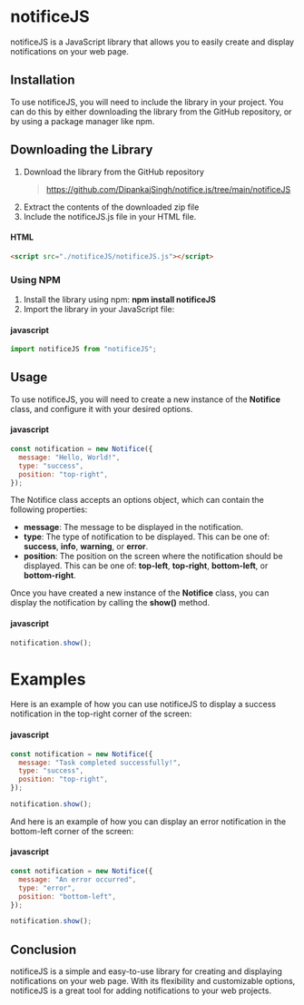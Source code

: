 # notificeJS

notificeJS is a JavaScript library that allows you to easily create and display notifications on your web page.

## Installation

To use notificeJS, you will need to include the library in your project. You can do this by either downloading the library from the GitHub repository, or by using a package manager like npm.

## Downloading the Library

1. Download the library from the GitHub repository
   > https://github.com/DipankajSingh/notifice.js/tree/main/notificeJS
2. Extract the contents of the downloaded zip file
3. Include the notificeJS.js file in your HTML file.

#### HTML

```html
<script src="./notificeJS/notificeJS.js"></script>
```

### Using NPM

1. Install the library using npm: **npm install notificeJS**
2. Import the library in your JavaScript file:

#### javascript

```js
import notificeJS from "notificeJS";
```

## Usage

To use notificeJS, you will need to create a new instance of the **Notifice** class, and configure it with your desired options.

#### javascript

```js
const notification = new Notifice({
  message: "Hello, World!",
  type: "success",
  position: "top-right",
});
```

The Notifice class accepts an options object, which can contain the following properties:

- **message**: The message to be displayed in the notification.
- **type**: The type of notification to be displayed. This can be one of: **success**, **info**, **warning**, or **error**.
- **position**: The position on the screen where the notification should be displayed. This can be one of: **top-left**, **top-right**, **bottom-left**, or **bottom-right**.

Once you have created a new instance of the **Notifice** class, you can display the notification by calling the **show()** method.

#### javascript

```js
notification.show();
```

# Examples

Here is an example of how you can use notificeJS to display a success notification in the top-right corner of the screen:

#### javascript

```js
const notification = new Notifice({
  message: "Task completed successfully!",
  type: "success",
  position: "top-right",
});

notification.show();
```

And here is an example of how you can display an error notification in the bottom-left corner of the screen:

#### javascript

```js
const notification = new Notifice({
  message: "An error occurred",
  type: "error",
  position: "bottom-left",
});

notification.show();
```

## Conclusion

notificeJS is a simple and easy-to-use library for creating and displaying notifications on your web page. With its flexibility and customizable options, notificeJS is a great tool for adding notifications to your web projects.
